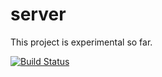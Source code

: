 # server

This project is experimental so far.


[![Build Status](https://travis-ci.org/volumen/volumen_server.svg?branch=master)](https://travis-ci.org/volumen/volumen_server)
